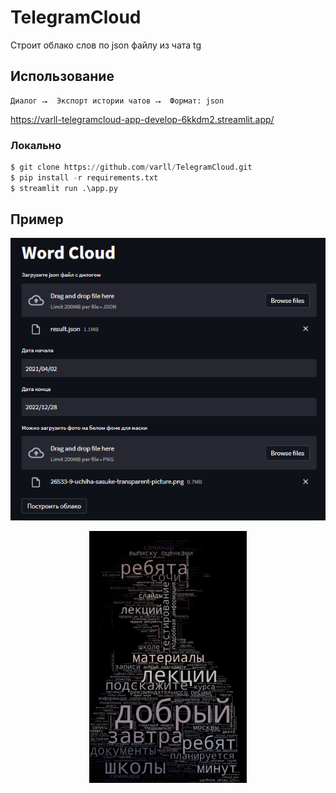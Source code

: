 # TelegramCloud
Строит облако слов по json файлу из чата tg


## Использование
```
Диалог ⭢  Экспорт истории чатов ⭢  Формат: json
```
https://varll-telegramcloud-app-develop-6kkdm2.streamlit.app/

### Локально
```python
$ git clone https://github.com/varll/TelegramCloud.git
$ pip install -r requirements.txt
$ streamlit run .\app.py
```

## Пример
<p align="center">
  <img src="https://github.com/varll/TelegramCloud/blob/master/img/test_res.PNG">
</p>
<p align="center">
  <img src="https://github.com/varll/TelegramCloud/blob/master/img/sasuke_cloud.jpg" width=50% height=50%>
</p>
